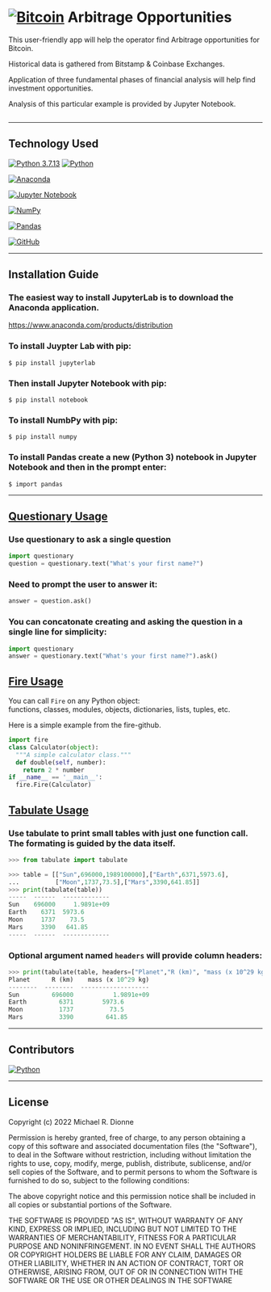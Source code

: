 # [<img alt="Bitcoin" src="https://img.shields.io/badge/Bitcoin-000000?style=for-the-badge&logo=bitcoin&logoColor=white" />](https://bitcoin.org/en/) Arbitrage Opportunities 

This user-friendly app will help the operator find Arbitrage opportunities for Bitcoin. 

Historical data is gathered from Bitstamp & Coinbase Exchanges.

Application of three fundamental phases of financial analysis will help find investment opportunities.

Analysis of this particular example is provided by Jupyter Notebook.

![<img src="http://url/image.png" style=" width:10px ; height:10px " >](https://assets-global.website-files.com/5cc1a690df4e901766e92dcd/5eec416fccc6ff9b674088cf_crypto-trading-p-800.jpeg)

---

## Technology Used

[![Python 3.7.13](https://img.shields.io/badge/python-3670A0?style=for-the-badge&logo=python&logoColor=ffdd54)](https://www.python.org/downloads/release/python-3713/)
[![Python](https://img.shields.io/badge/Python-3.7.13-blue)](https://www.python.org/downloads/release/python-3713/)

[![Anaconda](https://img.shields.io/badge/Anaconda-%2344A833.svg?style=for-the-badge&logo=anaconda&logoColor=white)](https://www.anaconda.com/)

[![Jupyter Notebook](https://img.shields.io/badge/jupyter-%23F37626.svg?style=for-the-badge&logo=jupyter&logoColor=white)](https://jupyter.org/)

[<img alt="NumPy" src="https://img.shields.io/badge/numpy-%23013243.svg?style=for-the-badge&logo=numpy&logoColor=white" />](https://numpy.org/)

[<img alt="Pandas" src="https://img.shields.io/badge/pandas-%23150458.svg?style=for-the-badge&logo=pandas&logoColor=white" />](https://pandas.pydata.org/)

[<img alt="GitHub" src="https://img.shields.io/badge/github-%23121011.svg?style=for-the-badge&logo=github&logoColor=white"/>](https://github.com/DigitalGoldRush?tab=repositories)

---

## Installation Guide

### The easiest way to install JupyterLab is to download the Anaconda application.
https://www.anaconda.com/products/distribution

### To install Juypter Lab with pip:
```
$ pip install jupyterlab
```
### Then install Jupyter Notebook with pip:
```
$ pip install notebook
```

### To install NumbPy with pip:
```
$ pip install numpy
```

### To install Pandas create a new (Python 3) notebook in Jupyter Notebook and then in the prompt enter:
```
$ import pandas
```

---

## [Questionary Usage](https://questionary.readthedocs.io/en/stable/pages/types.html)

### Use questionary to ask a single question
```python
import questionary
question = questionary.text("What's your first name?")
```
### Need to prompt the user to answer it:
```python
answer = question.ask()
```
### You can concatonate creating and asking the question in a single line for simplicity:
```python
import questionary
answer = questionary.text("What's your first name?").ask()
```

## [Fire Usage](https://github.com/google/python-fire/commit/9f9630ac871138c04c8654eb46d66ca0a2f70b7c) 
You can call `Fire` on any Python object:<br>
functions, classes, modules, objects, dictionaries, lists, tuples, etc.

Here is a simple example from the fire-github.

```python
import fire
class Calculator(object):
  """A simple calculator class."""
  def double(self, number):
    return 2 * number
if __name__ == '__main__':
  fire.Fire(Calculator)
```

## [Tabulate Usage](https://pypi.org/project/tabulate/)

### Use tabulate to print small tables with just one function call. The formating is guided by the data itself.
```python
>>> from tabulate import tabulate

>>> table = [["Sun",696000,1989100000],["Earth",6371,5973.6],
...          ["Moon",1737,73.5],["Mars",3390,641.85]]
>>> print(tabulate(table))
-----  ------  -------------
Sun    696000     1.9891e+09
Earth    6371  5973.6
Moon     1737    73.5
Mars     3390   641.85
-----  ------  -------------
```
### Optional argument named `headers` will provide column headers:<br>
```python
>>> print(tabulate(table, headers=["Planet","R (km)", "mass (x 10^29 kg)"]))
Planet      R (km)    mass (x 10^29 kg)
--------  --------  -------------------
Sun         696000           1.9891e+09
Earth         6371        5973.6
Moon          1737          73.5
Mars          3390         641.85
```

---
## Contributors

[![Python](https://img.shields.io/badge/Michael_Dionne-LinkedIn-blue)](https://www.linkedin.com/in/michael-dionne-b2a1b61b/)

---

## License

Copyright (c) 2022 Michael R. Dionne

Permission is hereby granted, free of charge, to any person obtaining a copy
of this software and associated documentation files (the "Software"), to deal
in the Software without restriction, including without limitation the rights
to use, copy, modify, merge, publish, distribute, sublicense, and/or sell
copies of the Software, and to permit persons to whom the Software is
furnished to do so, subject to the following conditions:

The above copyright notice and this permission notice shall be included in all
copies or substantial portions of the Software.

THE SOFTWARE IS PROVIDED "AS IS", WITHOUT WARRANTY OF ANY KIND, EXPRESS OR
IMPLIED, INCLUDING BUT NOT LIMITED TO THE WARRANTIES OF MERCHANTABILITY,
FITNESS FOR A PARTICULAR PURPOSE AND NONINFRINGEMENT. IN NO EVENT SHALL THE
AUTHORS OR COPYRIGHT HOLDERS BE LIABLE FOR ANY CLAIM, DAMAGES OR OTHER
LIABILITY, WHETHER IN AN ACTION OF CONTRACT, TORT OR OTHERWISE, ARISING FROM,
OUT OF OR IN CONNECTION WITH THE SOFTWARE OR THE USE OR OTHER DEALINGS IN THE
SOFTWARE
